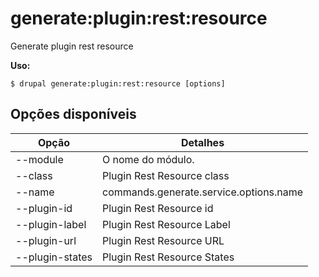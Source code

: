 # generate:plugin:rest:resource
Generate plugin rest resource

**Uso:**
```
$ drupal generate:plugin:rest:resource [options]
```

## Opções disponíveis
Opção | Detalhes
-------|-------------
--module | O nome do módulo.
--class | Plugin Rest Resource class
--name | commands.generate.service.options.name
--plugin-id | Plugin Rest Resource id
--plugin-label | Plugin Rest Resource Label
--plugin-url | Plugin Rest Resource URL
--plugin-states | Plugin Rest Resource States
